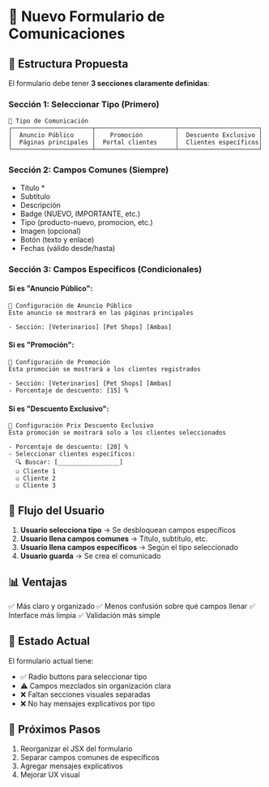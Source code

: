 # 📝 Nuevo Formulario de Comunicaciones

## 🎯 Estructura Propuesta

El formulario debe tener **3 secciones claramente definidas**:

### Sección 1: Seleccionar Tipo (Primero)
```
🎯 Tipo de Comunicación
┌──────────────────────┬──────────────────────┬──────────────────────┐
│  Anuncio Público     │    Promoción         │  Descuento Exclusivo │
│  Páginas principales │  Portal clientes     │  Clientes específicos│
└──────────────────────┴──────────────────────┴──────────────────────┘
```

### Sección 2: Campos Comunes (Siempre)
- Título *
- Subtítulo
- Descripción
- Badge (NUEVO, IMPORTANTE, etc.)
- Tipo (producto-nuevo, promocion, etc.)
- Imagen (opcional)
- Botón (texto y enlace)
- Fechas (válido desde/hasta)

### Sección 3: Campos Específicos (Condicionales)

#### Si es "Anuncio Público":
```
📢 Configuración de Anuncio Público
Este anuncio se mostrará en las páginas principales

- Sección: [Veterinarios] [Pet Shops] [Ambas]
```

#### Si es "Promoción":
```
🎉 Configuración de Promoción
Esta promoción se mostrará a los clientes registrados

- Sección: [Veterinarios] [Pet Shops] [Ambas]
- Porcentaje de descuento: [15] %
```

#### Si es "Descuento Exclusivo":
```
🎁 Configuración Prix Descuento Exclusivo
Esta promoción se mostrará solo a los clientes seleccionados

- Porcentaje de descuento: [20] %
- Seleccionar clientes específicos:
  🔍 Buscar: [_________________]
  ☑ Cliente 1
  ☑ Cliente 2
  ☑ Cliente 3
```

## 🔄 Flujo del Usuario

1. **Usuario selecciona tipo** → Se desbloquean campos específicos
2. **Usuario llena campos comunes** → Título, subtítulo, etc.
3. **Usuario llena campos específicos** → Según el tipo seleccionado
4. **Usuario guarda** → Se crea el comunicado

## 📊 Ventajas

✅ Más claro y organizado
✅ Menos confusión sobre qué campos llenar
✅ Interface más limpia
✅ Validación más simple

## 🚧 Estado Actual

El formulario actual tiene:
- ✅ Radio buttons para seleccionar tipo
- ⚠️ Campos mezclados sin organización clara
- ❌ Faltan secciones visuales separadas
- ❌ No hay mensajes explicativos por tipo

## 🎯 Próximos Pasos

1. Reorganizar el JSX del formulario
2. Separar campos comunes de específicos
3. Agregar mensajes explicativos
4. Mejorar UX visual

